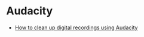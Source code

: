 <!-- -
Title: Audacity
Description: Notes and links on Audacity
First Published: 2015-11-09
- -->

Audacity
========

*   [How to clean up digital recordings using Audacity][1]

<!-- Links -->
[1]: https://opensource.com/life/14/10/how-clean-digital-recordings-using-audacity
